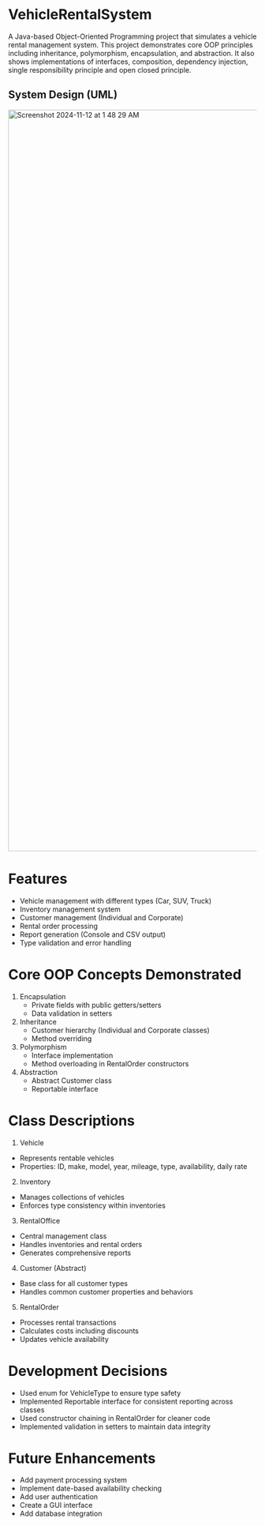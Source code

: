 # VehicleRentalSystem
A Java-based Object-Oriented Programming project that simulates a vehicle rental management system.  This project demonstrates core OOP principles including inheritance, polymorphism, encapsulation, and abstraction. It also shows implementations of interfaces, composition, dependency injection, single responsibility principle and open closed principle.

## System Design (UML)

<img width="1502" alt="Screenshot 2024-11-12 at 1 48 29 AM" src="https://github.com/user-attachments/assets/cee19dc3-55cd-4def-9a10-7543d23399de">


# Features
* Vehicle management with different types (Car, SUV, Truck)
* Inventory management system
* Customer management (Individual and Corporate)
* Rental order processing
* Report generation (Console and CSV output)
* Type validation and error handling

# Core OOP Concepts Demonstrated
1. Encapsulation
   * Private fields with public getters/setters
   * Data validation in setters
2. Inheritance
   * Customer hierarchy (Individual and Corporate classes)
   * Method overriding
3. Polymorphism
   * Interface implementation
   * Method overloading in RentalOrder constructors
4. Abstraction
   * Abstract Customer class
   * Reportable interface

# Class Descriptions
1. Vehicle
  * Represents rentable vehicles
  * Properties: ID, make, model, year, mileage, type, availability, daily rate
2. Inventory
  * Manages collections of vehicles
  * Enforces type consistency within inventories
3. RentalOffice
  * Central management class
  * Handles inventories and rental orders
  * Generates comprehensive reports
4. Customer (Abstract)
  * Base class for all customer types
  * Handles common customer properties and behaviors
5. RentalOrder
  * Processes rental transactions
  * Calculates costs including discounts
  * Updates vehicle availability

# Development Decisions
* Used enum for VehicleType to ensure type safety
* Implemented Reportable interface for consistent reporting across classes
* Used constructor chaining in RentalOrder for cleaner code
* Implemented validation in setters to maintain data integrity

# Future Enhancements
* Add payment processing system
* Implement date-based availability checking
* Add user authentication
* Create a GUI interface
* Add database integration
